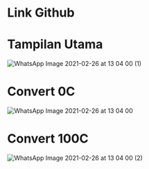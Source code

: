 # Link Github


# Tampilan Utama
![WhatsApp Image 2021-02-26 at 13 04 00 (1)](https://user-images.githubusercontent.com/64760735/109262681-8a5e4b00-7834-11eb-8e71-9712ba9a5052.jpeg)
# Convert 0C
![WhatsApp Image 2021-02-26 at 13 04 00](https://user-images.githubusercontent.com/64760735/109262653-7f0b1f80-7834-11eb-9bc4-d40ea4779681.jpeg)
# Convert 100C
![WhatsApp Image 2021-02-26 at 13 04 00 (2)](https://user-images.githubusercontent.com/64760735/109262687-8e8a6880-7834-11eb-9003-883eda39b281.jpeg)

